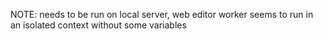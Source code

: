 NOTE: needs to be run on local server, web editor worker seems to run in an isolated context without some variables
